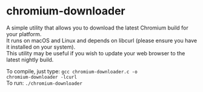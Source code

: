 # chromium-downloader
A simple utility that allows you to download the latest Chromium build for your platform.<br>
It runs on macOS and Linux and depends on libcurl (please ensure you have it installed on your system).<br>
This utility may be useful if you wish to update your web browser to the latest nightly build.<br>

To compile, just type:
  <code>gcc chromium-downloader.c -o chromium-downloader -lcurl</code><br>
To run:
  <code>./chromium-downloader</code><br>
